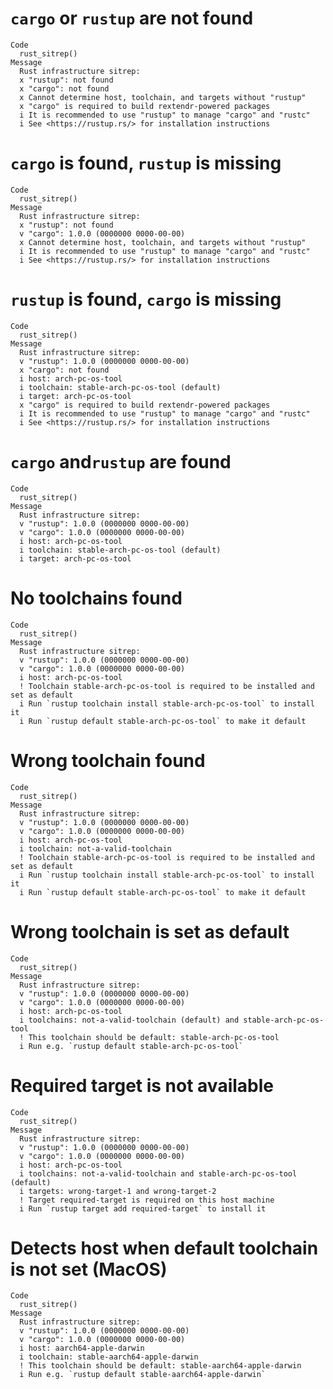 # `cargo` or `rustup` are not found

    Code
      rust_sitrep()
    Message
      Rust infrastructure sitrep:
      x "rustup": not found
      x "cargo": not found
      x Cannot determine host, toolchain, and targets without "rustup"
      x "cargo" is required to build rextendr-powered packages
      i It is recommended to use "rustup" to manage "cargo" and "rustc"
      i See <https://rustup.rs/> for installation instructions

# `cargo` is found, `rustup` is missing

    Code
      rust_sitrep()
    Message
      Rust infrastructure sitrep:
      x "rustup": not found
      v "cargo": 1.0.0 (0000000 0000-00-00)
      x Cannot determine host, toolchain, and targets without "rustup"
      i It is recommended to use "rustup" to manage "cargo" and "rustc"
      i See <https://rustup.rs/> for installation instructions

# `rustup` is found, `cargo` is missing

    Code
      rust_sitrep()
    Message
      Rust infrastructure sitrep:
      v "rustup": 1.0.0 (0000000 0000-00-00)
      x "cargo": not found
      i host: arch-pc-os-tool
      i toolchain: stable-arch-pc-os-tool (default)
      i target: arch-pc-os-tool
      x "cargo" is required to build rextendr-powered packages
      i It is recommended to use "rustup" to manage "cargo" and "rustc"
      i See <https://rustup.rs/> for installation instructions

# `cargo` and`rustup` are found

    Code
      rust_sitrep()
    Message
      Rust infrastructure sitrep:
      v "rustup": 1.0.0 (0000000 0000-00-00)
      v "cargo": 1.0.0 (0000000 0000-00-00)
      i host: arch-pc-os-tool
      i toolchain: stable-arch-pc-os-tool (default)
      i target: arch-pc-os-tool

# No toolchains found

    Code
      rust_sitrep()
    Message
      Rust infrastructure sitrep:
      v "rustup": 1.0.0 (0000000 0000-00-00)
      v "cargo": 1.0.0 (0000000 0000-00-00)
      i host: arch-pc-os-tool
      ! Toolchain stable-arch-pc-os-tool is required to be installed and set as default
      i Run `rustup toolchain install stable-arch-pc-os-tool` to install it
      i Run `rustup default stable-arch-pc-os-tool` to make it default

# Wrong toolchain found

    Code
      rust_sitrep()
    Message
      Rust infrastructure sitrep:
      v "rustup": 1.0.0 (0000000 0000-00-00)
      v "cargo": 1.0.0 (0000000 0000-00-00)
      i host: arch-pc-os-tool
      i toolchain: not-a-valid-toolchain
      ! Toolchain stable-arch-pc-os-tool is required to be installed and set as default
      i Run `rustup toolchain install stable-arch-pc-os-tool` to install it
      i Run `rustup default stable-arch-pc-os-tool` to make it default

# Wrong toolchain is set as default

    Code
      rust_sitrep()
    Message
      Rust infrastructure sitrep:
      v "rustup": 1.0.0 (0000000 0000-00-00)
      v "cargo": 1.0.0 (0000000 0000-00-00)
      i host: arch-pc-os-tool
      i toolchains: not-a-valid-toolchain (default) and stable-arch-pc-os-tool
      ! This toolchain should be default: stable-arch-pc-os-tool
      i Run e.g. `rustup default stable-arch-pc-os-tool`

# Required target is not available

    Code
      rust_sitrep()
    Message
      Rust infrastructure sitrep:
      v "rustup": 1.0.0 (0000000 0000-00-00)
      v "cargo": 1.0.0 (0000000 0000-00-00)
      i host: arch-pc-os-tool
      i toolchains: not-a-valid-toolchain and stable-arch-pc-os-tool (default)
      i targets: wrong-target-1 and wrong-target-2
      ! Target required-target is required on this host machine
      i Run `rustup target add required-target` to install it

# Detects host when default toolchain is not set (MacOS)

    Code
      rust_sitrep()
    Message
      Rust infrastructure sitrep:
      v "rustup": 1.0.0 (0000000 0000-00-00)
      v "cargo": 1.0.0 (0000000 0000-00-00)
      i host: aarch64-apple-darwin
      i toolchain: stable-aarch64-apple-darwin
      ! This toolchain should be default: stable-aarch64-apple-darwin
      i Run e.g. `rustup default stable-aarch64-apple-darwin`

